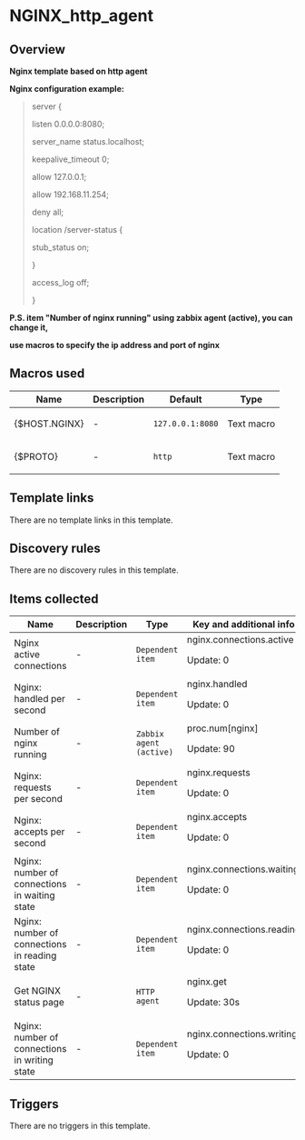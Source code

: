 # NGINX_http_agent

## Overview

**Nginx template based on http agent**


**Nginx configuration example:**



> 
> server {
> 
> 
>  listen 0.0.0.0:8080;
> 
> 
>  server\_name status.localhost;
> 
> 
>  keepalive\_timeout 0;
> 
> 
>  allow 127.0.0.1;
> 
> 
>  allow 192.168.11.254;
> 
> 
>  deny all;
> 
> 
>  location /server-status {
> 
> 
>  stub\_status on;
> 
> 
>  }
> 
> 
>  access\_log off;
> 
> 
> }
> 
> 
> 


 **P.S. item "Number of nginx running" using zabbix agent (active), you can change it,**


 **use macros to specify the ip address and port of nginx**



## Macros used

|Name|Description|Default|Type|
|----|-----------|-------|----|
|{$HOST.NGINX}|<p>-</p>|`127.0.0.1:8080`|Text macro|
|{$PROTO}|<p>-</p>|`http`|Text macro|
## Template links

There are no template links in this template.

## Discovery rules

There are no discovery rules in this template.

## Items collected

|Name|Description|Type|Key and additional info|
|----|-----------|----|----|
|Nginx active connections|<p>-</p>|`Dependent item`|nginx.connections.active<p>Update: 0</p>|
|Nginx: handled per second|<p>-</p>|`Dependent item`|nginx.handled<p>Update: 0</p>|
|Number of nginx running|<p>-</p>|`Zabbix agent (active)`|proc.num[nginx]<p>Update: 90</p>|
|Nginx: requests per second|<p>-</p>|`Dependent item`|nginx.requests<p>Update: 0</p>|
|Nginx: accepts per second|<p>-</p>|`Dependent item`|nginx.accepts<p>Update: 0</p>|
|Nginx: number of connections in waiting state|<p>-</p>|`Dependent item`|nginx.connections.waiting<p>Update: 0</p>|
|Nginx: number of connections in reading state|<p>-</p>|`Dependent item`|nginx.connections.reading<p>Update: 0</p>|
|Get NGINX status page|<p>-</p>|`HTTP agent`|nginx.get<p>Update: 30s</p>|
|Nginx: number of connections in writing state|<p>-</p>|`Dependent item`|nginx.connections.writing<p>Update: 0</p>|
## Triggers

There are no triggers in this template.

